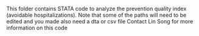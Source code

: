 This folder contains STATA code to analyze the prevention quality index (avoidable hospitalizations).
Note that some of the paths will need to be edited and you made also need a dta or csv file
Contact Lin Song for more information on this code
